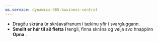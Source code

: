 ```yaml
---
ms.service: dynamics-365-business-central
---
```

- Dragðu skrána úr skráavafranum í tækinu yfir í svargluggann.
-  **Smellt er hér til að fletta í** tengil, finna skrána og velja svo hnappinn **Opna** .